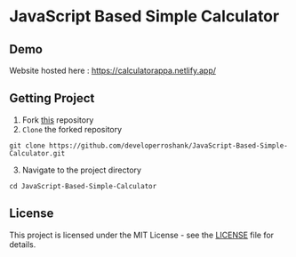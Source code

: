 # JavaScript Based Simple Calculator 

## Demo

Website hosted here : https://calculatorappa.netlify.app/

## Getting Project

1. Fork [this](https://github.com/developerroshank/JavaScript-Based-Simple-Calculator) repository
2. `Clone` the forked repository 

```
git clone https://github.com/developerroshank/JavaScript-Based-Simple-Calculator.git 
```

3. Navigate to the project directory

```
cd JavaScript-Based-Simple-Calculator 
```

## License

This project is licensed under the MIT License - see the [LICENSE](https://github.com/developerroshank/JavaScript-Based-Simple-Calculator?tab=MIT-1-ov-file) file for details.
